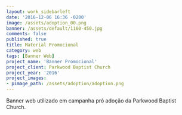 ```yaml
---
layout: work_sidebarleft
date: '2016-12-06 16:36 -0200'
image: /assets/adoption_00.png
banner: /assets/default/1160-450.jpg
comments: false
published: true
title: Material Promocional
category: web
tags: [Banner Web]
project_name: 'Banner Promocional'
project_client: Parkwood Baptist Church
project_year: '2016'
project_images:
- pimage_path: /assets/adoption/adoption.png
---
```

Banner web utilizado em campanha pró adoção da Parkwood Baptist Church.
